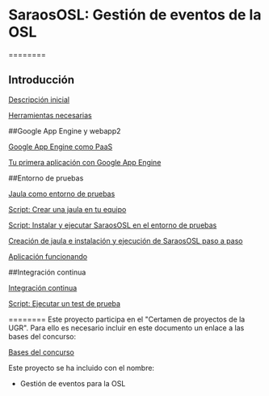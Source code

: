 # SaraosOSL: Gestión de eventos de la OSL
========

## Introducción

[Descripción inicial](https://github.com/miguelfabre/Proyecto/blob/master/documentacion/descripcion_inicial.md)

[Herramientas necesarias](https://github.com/miguelfabre/Proyecto/blob/master/documentacion/requeriments.md)

##Google App Engine y webapp2

[Google App Engine como PaaS](https://github.com/miguelfabre/Proyecto/blob/master/documentacion/gap_como_paas.md)

[Tu primera aplicación con Google App Engine](https://github.com/miguelfabre/Proyecto/blob/master/documentacion/primera_app_gap.md)

##Entorno de pruebas

[Jaula como entorno de pruebas](https://github.com/miguelfabre/Proyecto/blob/master/documentacion/jaulas_chroot.md)

[Script: Crear una jaula en tu equipo](https://github.com/miguelfabre/Proyecto/blob/master/documentacion/crear_jaula.md)

[Script: Instalar y ejecutar SaraosOSL en el entorno de pruebas](https://github.com/miguelfabre/Proyecto/blob/master/documentacion/instalacion_saraososl.md)

[Creación de jaula e instalación y ejecución de SaraosOSL paso a paso](https://github.com/miguelfabre/Proyecto/blob/master/documentacion/saraososl_paso_a_paso.md)

[Aplicación funcionando](http://pruebadriveiv.appspot.com/)

##Integración continua

[Integración continua](https://github.com/miguelfabre/Proyecto/blob/master/documentacion/integracion_continua.md)

[Script: Ejecutar un test de prueba](https://github.com/miguelfabre/Proyecto/blob/master/documentacion/ejecucion_test.md)

========
Este proyecto participa en el "Certamen de proyectos de la UGR". Para ello es necesario incluir en este documento un enlace a las bases del concurso:

[Bases del concurso](http://osl.ugr.es/bases-de-los-premios-a-proyectos-libres-de-la-ugr/)

Este proyecto se ha incluido con el nombre:

* Gestión de eventos para la OSL
